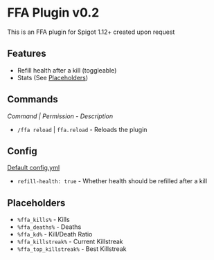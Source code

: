 # FFA Plugin v0.2
This is an FFA plugin for Spigot 1.12+ created upon request

## Features
- Refill health after a kill (toggleable)
- Stats (See [Placeholders](#placeholders))

## Commands
*Command | Permission - Description*
- `/ffa reload` | `ffa.reload` - Reloads the plugin

## Config
[Default config.yml](src/main/resources/config.yml)
- `refill-health: true` - Whether health should be refilled after a kill

## Placeholders
- `%ffa_kills%` - Kills
- `%ffa_deaths%` - Deaths
- `%ffa_kd%` - Kill/Death Ratio
- `%ffa_killstreak%` - Current Killstreak
- `%ffa_top_killstreak%` - Best Killstreak